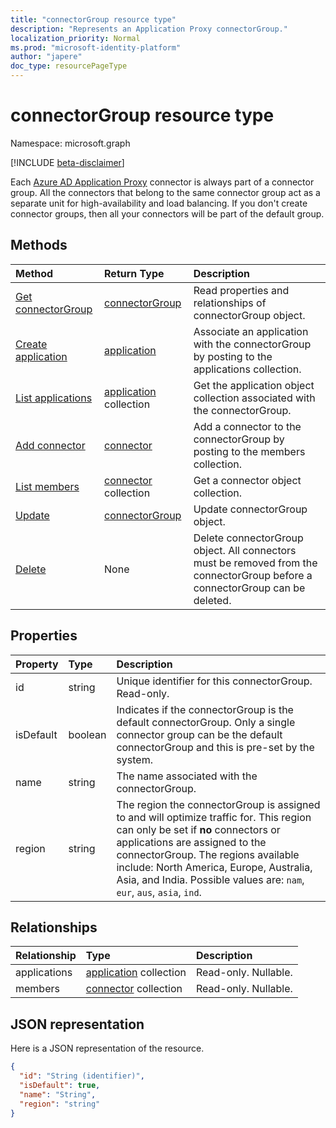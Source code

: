 ```yaml
---
title: "connectorGroup resource type"
description: "Represents an Application Proxy connectorGroup."
localization_priority: Normal
ms.prod: "microsoft-identity-platform"
author: "japere"
doc_type: resourcePageType
---
```


# connectorGroup resource type

Namespace: microsoft.graph

[!INCLUDE [beta-disclaimer](../../includes/beta-disclaimer.md)]

Each [Azure AD Application Proxy](https://aka.ms/whyappproxy) connector is always part of a connector group. All the connectors that belong to the same connector group act as a separate unit for high-availability and load balancing. If you don't create connector groups, then all your connectors will be part of the default group.

## Methods

| Method		   | Return Type	|Description|
|:---------------|:--------|:----------|
|[Get connectorGroup](../api/connectorgroup-get.md) | [connectorGroup](connectorgroup.md) | Read properties and relationships of connectorGroup object. |
|[Create application](../api/connectorgroup-post-applications.md) |[application](application.md)| Associate an application with the connectorGroup by posting to the applications collection. |
|[List applications](../api/connectorgroup-list-applications.md) |[application](application.md) collection| Get the application object collection associated with the connectorGroup. |
|[Add connector](../api/connectorgroup-post-members.md) |[connector](connector.md)| Add a connector to the connectorGroup by posting to the members collection. |
|[List members](../api/connectorgroup-list-members.md) |[connector](connector.md) collection| Get a connector object collection. |
|[Update](../api/connectorgroup-update.md) | [connectorGroup](connectorgroup.md)	| Update connectorGroup object. |
|[Delete](../api/connectorgroup-delete.md) | None | Delete connectorGroup object. All connectors must be removed from the connectorGroup before a connectorGroup can be deleted. |

## Properties
| Property	   | Type	|Description|
|:---------------|:--------|:----------|
|id|string| Unique identifier for this connectorGroup. Read-only. |
|isDefault|boolean| Indicates if the connectorGroup is the default connectorGroup. Only a single connector group can be the default connectorGroup and this is pre-set by the system. |
|name|string| The name associated with the connectorGroup. |
|region|string| The region the connectorGroup is assigned to and will optimize traffic for. This region can only be set if **no** connectors or applications are assigned to the connectorGroup. The regions available include: North America, Europe, Australia, Asia, and India. Possible values are: `nam`, `eur`, `aus`, `asia`, `ind`.|

## Relationships
| Relationship | Type	|Description|
|:---------------|:--------|:----------|
|applications|[application](application.md) collection| Read-only. Nullable.|
|members|[connector](connector.md) collection| Read-only. Nullable.|

## JSON representation

Here is a JSON representation of the resource.

<!-- {
  "blockType": "resource",
  "keyProperty":"id",
  "optionalProperties": [

  ],
  "@odata.type": "microsoft.graph.connectorGroup"
}-->

```json
{
  "id": "String (identifier)",
  "isDefault": true,
  "name": "String",
  "region": "string"
}

```

<!-- uuid: 8fcb5dbc-d5aa-4681-8e31-b001d5168d79
2015-10-25 14:57:30 UTC -->
<!--
{
  "type": "#page.annotation",
  "description": "connectorGroup resource",
  "keywords": "",
  "section": "documentation",
  "tocPath": "",
  "suppressions": []
}
-->
